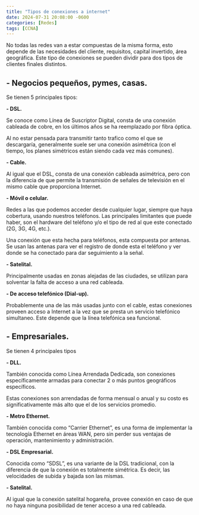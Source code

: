 ```yaml
---
title: "Tipos de conexiones a internet"
date: 2024-07-31 20:08:00 -0600
categories: [Redes]
tags: [CCNA]
---
```


No todas las redes van a estar compuestas de la misma forma, esto depende de las necesidades del cliente, requisitos, capital invertido, área geográfica.
Este tipo de conexiones se pueden dividir para dos tipos de clientes finales distintos.

## - Negocios pequeños, pymes, casas.  
Se tienen 5 principales tipos:

**- DSL.**

Se conoce como Línea de Suscriptor Digital, consta de una conexión cableada de cobre, en los últimos años se ha reemplazado por fibra óptica.

Al no estar pensada para transmitir tanto trafico como el que se descargaría, generalmente suele ser una conexión asimétrica (con el tiempo, los planes simétricos están siendo cada vez más comunes).

**- Cable.**

Al igual que el DSL, consta de una conexión cableada asimétrica, pero con la diferencia de que permite la transmisión de señales de televisión en el mismo cable que proporciona Internet.

**- Móvil o celular.**

Redes a las que podemos acceder desde cualquier lugar, siempre que haya cobertura, usando nuestros teléfonos. Las principales limitantes que puede haber, son el hardware del teléfono y/o el tipo de red al que este conectado (2G, 3G, 4G, etc.).

Una conexión que esta hecha para teléfonos, esta compuesta por antenas. Se usan las antenas para ver el registro de donde esta el teléfono y ver donde se ha conectado para dar seguimiento a la señal.

**- Satelital.**

Principalmente usadas en zonas alejadas de las ciudades, se utilizan para solventar la falta de acceso a una red cableada.

**- De acceso telefónico (Dial-up).**

Probablemente una de las más usadas junto con el cable, estas conexiones proveen acceso a Internet a la vez que se presta un servicio telefónico simultaneo. Este depende que la línea telefónica sea funcional.  

## - Empresariales.  
Se tienen 4 principales tipos 

**- DLL.**

También conocida como Línea Arrendada Dedicada, son conexiones específicamente armadas para conectar 2 o más puntos geográficos específicos.

Estas conexiones son arrendadas de forma mensual o anual y su costo es significativamente más alto que el de los servicios promedio.

**- Metro Ethernet.**

También conocida como “Carrier Ethernet”, es una forma de implementar la tecnología Ethernet en áreas WAN, pero sin perder sus ventajas de operación, mantenimiento y administración.

**- DSL Empresarial.**

Conocida como “SDSL”, es una variante de la DSL tradicional, con la diferencia de que la conexión es totalmente simétrica. Es decir, las velocidades de subida y bajada son las mismas.

**- Satelital.**

Al igual que la conexión satelital hogareña, provee conexión en caso de que no haya ninguna posibilidad de tener acceso a una red cableada.


